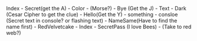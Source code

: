 Index 
    - Secret(get the A)
        - Color
            - (Morse?)
    - Bye (Get the J)
        - Text
            - Dark (Cesar Cipher to get the clue)
    - Hello(Get the Y)
        - something
            - consloe (Secret text in console? or flashing text)
    - NameSame(Have to find the name first)
        - RedVelvetcake
            - Index
        - SecretPass (I love Bees)
            - (Take to red web?) 